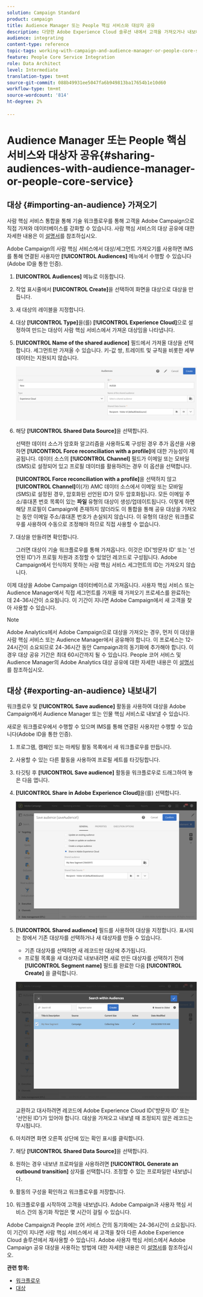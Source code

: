 ```yaml
---
solution: Campaign Standard
product: campaign
title: Audience Manager 또는 People 핵심 서비스와 대상자 공유
description: 다양한 Adobe Experience Cloud 솔루션 내에서 고객을 가져오거나 내보내는 방법을 살펴봅니다.
audience: integrating
content-type: reference
topic-tags: working-with-campaign-and-audience-manager-or-people-core-service
feature: People Core Service Integration
role: Data Architect
level: Intermediate
translation-type: tm+mt
source-git-commit: 088b49931ee5047fa6b949813ba17654b1e10d60
workflow-type: tm+mt
source-wordcount: '814'
ht-degree: 2%

---
```



# Audience Manager 또는 People 핵심 서비스와 대상자 공유{#sharing-audiences-with-audience-manager-or-people-core-service}

## 대상 {#importing-an-audience} 가져오기

사람 핵심 서비스 통합을 통해 기술 워크플로우를 통해 고객을 Adobe Campaign으로 직접 가져와 데이터베이스를 강화할 수 있습니다. 사람 핵심 서비스의 대상 공유에 대한 자세한 내용은 이 [설명서](https://docs.adobe.com/content/help/en/analytics/components/segmentation/segmentation-workflow/seg-publish.html)를 참조하십시오.

Adobe Campaign의 사람 핵심 서비스에서 대상/세그먼트 가져오기를 사용하면 IMS를 통해 연결된 사용자만 **[!UICONTROL Audiences]** 메뉴에서 수행할 수 있습니다(Adobe ID을 통한 인증).

1. **[!UICONTROL Audiences]** 메뉴로 이동합니다.
1. 작업 표시줄에서 **[!UICONTROL Create]**&#x200B;을 선택하여 화면을 대상으로 대상을 만듭니다.
1. 새 대상의 레이블을 지정합니다.
1. 대상 **[!UICONTROL Type]**&#x200B;을(를) **[!UICONTROL Experience Cloud]**&#x200B;으로 설정하여 만드는 대상이 사람 핵심 서비스에서 가져온 대상임을 나타냅니다.
1. **[!UICONTROL Name of the shared audience]** 필드에서 가져올 대상을 선택합니다. 세그먼트만 가져올 수 있습니다. 키-값 쌍, 트레이트 및 규칙을 비롯한 세부 데이터는 지원되지 않습니다.

   ![](assets/aam_import_audience.png)

1. 해당 **[!UICONTROL Shared Data Source]**&#x200B;을 선택합니다.

   선택한 데이터 소스가 암호화 알고리즘을 사용하도록 구성된 경우 추가 옵션을 사용하면 **[!UICONTROL Force reconciliation with a profile]**&#x200B;에 대한 가능성이 제공됩니다. 데이터 소스의 **[!UICONTROL Channel]** 필드가 이메일 또는 모바일(SMS)로 설정되어 있고 프로필 데이터를 활용하려는 경우 이 옵션을 선택합니다.

   **[!UICONTROL Force reconciliation with a profile]**&#x200B;을 선택하지 않고 **[!UICONTROL Channel]**&#x200B;이(가) AMC 데이터 소스에서 이메일 또는 모바일(SMS)로 설정된 경우, 암호화된 선언된 ID가 모두 암호화됩니다. 모든 이메일 주소/휴대폰 번호 목록이 있는 **파일** 유형의 대상이 생성/업데이트됩니다. 이렇게 하면 해당 프로필이 Campaign에 존재하지 않더라도 이 통합을 통해 공유 대상을 가져오는 동안 이메일 주소/휴대폰 번호가 손실되지 않습니다. 이 유형의 대상은 워크플로우를 사용하여 수동으로 조정해야 하므로 직접 사용할 수 없습니다.

1. 대상을 만들려면 확인합니다.

   그러면 대상이 기술 워크플로우를 통해 가져옵니다. 이것은 ID(&#39;방문자 ID&#39; 또는 &#39;선언된 ID&#39;)가 프로필 차원과 조정할 수 있었던 레코드로 구성됩니다. Adobe Campaign에서 인식하지 못하는 사람 핵심 서비스 세그먼트의 ID는 가져오지 않습니다.

이제 대상을 Adobe Campaign 데이터베이스로 가져옵니다. 사용자 핵심 서비스 또는 Audience Manager에서 직접 세그먼트를 가져올 때 가져오기 프로세스를 완료하는 데 24-36시간이 소요됩니다. 이 기간이 지나면 Adobe Campaign에서 새 고객을 찾아 사용할 수 있습니다.

>[!NOTE]
>
>Adobe Analytics에서 Adobe Campaign으로 대상을 가져오는 경우, 먼저 이 대상을 사람 핵심 서비스 또는 Audience Manager에서 공유해야 합니다. 이 프로세스는 12-24시간이 소요되므로 24-36시간 동안 Campaign과의 동기화에 추가해야 합니다. 이 경우 대상 공유 기간은 최대 60시간까지 될 수 있습니다. People 코어 서비스 및 Audience Manager의 Adobe Analytics 대상 공유에 대한 자세한 내용은 이 [설명서](https://docs.adobe.com/content/help/en/analytics/components/segmentation/segmentation-workflow/seg-publish.html)를 참조하십시오.

## 대상 {#exporting-an-audience} 내보내기

워크플로우 및 **[!UICONTROL Save audience]** 활동을 사용하여 대상을 Adobe Campaign에서 Audience Manager 또는 인물 핵심 서비스로 내보낼 수 있습니다.

새로운 워크플로우에서 수행할 수 있으며 IMS를 통해 연결된 사용자만 수행할 수 있습니다(Adobe ID을 통한 인증).

1. 프로그램, 캠페인 또는 마케팅 활동 목록에서 새 워크플로우를 만듭니다.
1. 사용할 수 있는 다른 활동을 사용하여 프로필 세트를 타깃팅합니다.
1. 타깃팅 후 **[!UICONTROL Save audience]** 활동을 워크플로우로 드래그하여 놓은 다음 엽니다.
1. **[!UICONTROL Share in Adobe Experience Cloud]**&#x200B;을(를) 선택합니다.

   ![](assets/aam_save_audience_activity.png)

1. **[!UICONTROL Shared audience]** 필드를 사용하여 대상을 지정합니다. 표시되는 창에서 기존 대상자를 선택하거나 새 대상자를 만들 수 있습니다.

   * 기존 대상자를 선택하면 새 레코드만 대상에 추가됩니다.
   * 프로필 목록을 새 대상자로 내보내려면 새로 만든 대상자를 선택하기 전에 **[!UICONTROL Segment name]** 필드를 완료한 다음 **[!UICONTROL Create]** 을 클릭합니다.

   ![](assets/aam_save_audience_segment_picker.png)

   교환하고 대사하려면 레코드에 Adobe Experience Cloud ID(&#39;방문자 ID&#39; 또는 &#39;선언된 ID&#39;)가 있어야 합니다. 대상을 가져오고 내보낼 때 조정되지 않은 레코드는 무시됩니다.

1. 마치려면 화면 오른쪽 상단에 있는 확인 표시를 클릭합니다.
1. 해당 **[!UICONTROL Shared Data Source]**&#x200B;을 선택합니다.
1. 원하는 경우 내보낸 프로파일을 사용하려면 **[!UICONTROL Generate an outbound transition]** 상자를 선택합니다. 조정할 수 있는 프로파일만 내보냅니다.
1. 활동의 구성을 확인하고 워크플로우를 저장합니다.
1. 워크플로우를 시작하여 고객을 내보냅니다. Adobe Campaign과 사용자 핵심 서비스 간의 동기화 작업은 몇 시간이 걸릴 수 있습니다.

Adobe Campaign과 People 코어 서비스 간의 동기화에는 24-36시간이 소요됩니다. 이 기간이 지나면 사람 핵심 서비스에서 새 고객을 찾아 다른 Adobe Experience Cloud 솔루션에서 재사용할 수 있습니다. Adobe 사용자 핵심 서비스에서 Adobe Campaign 공유 대상을 사용하는 방법에 대한 자세한 내용은 이 [설명서](https://docs.adobe.com/content/help/en/core-services/interface/audiences/t-audience-create.html)를 참조하십시오.

**관련 항목:**

* [워크플로우](../../automating/using/get-started-workflows.md)
* [대상](../../audiences/using/about-audiences.md)

